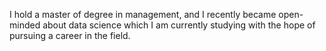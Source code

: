 I hold a master of degree in management, and I recently became open-minded about data science which I am currently studying with the hope of pursuing a career in the field. 
